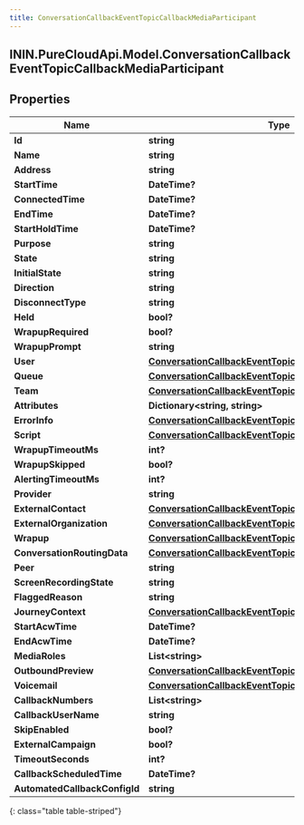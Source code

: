 ```yaml
---
title: ConversationCallbackEventTopicCallbackMediaParticipant
---
```

## ININ.PureCloudApi.Model.ConversationCallbackEventTopicCallbackMediaParticipant

## Properties

|Name | Type | Description | Notes|
|------------ | ------------- | ------------- | -------------|
| **Id** | **string** |  | [optional] |
| **Name** | **string** |  | [optional] |
| **Address** | **string** |  | [optional] |
| **StartTime** | **DateTime?** |  | [optional] |
| **ConnectedTime** | **DateTime?** |  | [optional] |
| **EndTime** | **DateTime?** |  | [optional] |
| **StartHoldTime** | **DateTime?** |  | [optional] |
| **Purpose** | **string** |  | [optional] |
| **State** | **string** |  | [optional] |
| **InitialState** | **string** |  | [optional] |
| **Direction** | **string** |  | [optional] |
| **DisconnectType** | **string** |  | [optional] |
| **Held** | **bool?** |  | [optional] |
| **WrapupRequired** | **bool?** |  | [optional] |
| **WrapupPrompt** | **string** |  | [optional] |
| **User** | [**ConversationCallbackEventTopicUriReference**](ConversationCallbackEventTopicUriReference.html) |  | [optional] |
| **Queue** | [**ConversationCallbackEventTopicUriReference**](ConversationCallbackEventTopicUriReference.html) |  | [optional] |
| **Team** | [**ConversationCallbackEventTopicUriReference**](ConversationCallbackEventTopicUriReference.html) |  | [optional] |
| **Attributes** | **Dictionary&lt;string, string&gt;** |  | [optional] |
| **ErrorInfo** | [**ConversationCallbackEventTopicErrorBody**](ConversationCallbackEventTopicErrorBody.html) |  | [optional] |
| **Script** | [**ConversationCallbackEventTopicUriReference**](ConversationCallbackEventTopicUriReference.html) |  | [optional] |
| **WrapupTimeoutMs** | **int?** |  | [optional] |
| **WrapupSkipped** | **bool?** |  | [optional] |
| **AlertingTimeoutMs** | **int?** |  | [optional] |
| **Provider** | **string** |  | [optional] |
| **ExternalContact** | [**ConversationCallbackEventTopicUriReference**](ConversationCallbackEventTopicUriReference.html) |  | [optional] |
| **ExternalOrganization** | [**ConversationCallbackEventTopicUriReference**](ConversationCallbackEventTopicUriReference.html) |  | [optional] |
| **Wrapup** | [**ConversationCallbackEventTopicWrapup**](ConversationCallbackEventTopicWrapup.html) |  | [optional] |
| **ConversationRoutingData** | [**ConversationCallbackEventTopicConversationRoutingData**](ConversationCallbackEventTopicConversationRoutingData.html) |  | [optional] |
| **Peer** | **string** |  | [optional] |
| **ScreenRecordingState** | **string** |  | [optional] |
| **FlaggedReason** | **string** |  | [optional] |
| **JourneyContext** | [**ConversationCallbackEventTopicJourneyContext**](ConversationCallbackEventTopicJourneyContext.html) |  | [optional] |
| **StartAcwTime** | **DateTime?** |  | [optional] |
| **EndAcwTime** | **DateTime?** |  | [optional] |
| **MediaRoles** | **List&lt;string&gt;** |  | [optional] |
| **OutboundPreview** | [**ConversationCallbackEventTopicDialerPreview**](ConversationCallbackEventTopicDialerPreview.html) |  | [optional] |
| **Voicemail** | [**ConversationCallbackEventTopicVoicemail**](ConversationCallbackEventTopicVoicemail.html) |  | [optional] |
| **CallbackNumbers** | **List&lt;string&gt;** |  | [optional] |
| **CallbackUserName** | **string** |  | [optional] |
| **SkipEnabled** | **bool?** |  | [optional] |
| **ExternalCampaign** | **bool?** |  | [optional] |
| **TimeoutSeconds** | **int?** |  | [optional] |
| **CallbackScheduledTime** | **DateTime?** |  | [optional] |
| **AutomatedCallbackConfigId** | **string** |  | [optional] |
{: class="table table-striped"}


